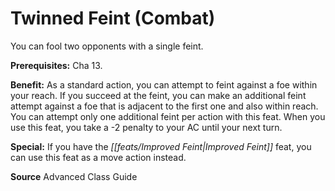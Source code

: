 ﻿---
cssclass: [feats]

---
# Twinned Feint (Combat)

You can fool two opponents with a single feint.

**Prerequisites:** Cha 13.

**Benefit:** As a standard action, you can attempt to feint against a foe within your reach. If you succeed at the feint, you can make an additional feint attempt against a foe that is adjacent to the first one and also within reach. You can attempt only one additional feint per action with this feat. When you use this feat, you take a -2 penalty to your AC until your next turn.

**Special:** If you have the _[[feats/Improved Feint|Improved Feint]]_ feat, you can use this feat as a move action instead.

**Source** Advanced Class Guide